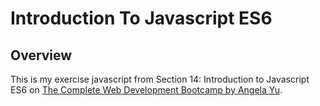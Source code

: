 # Introduction To Javascript ES6

## Overview
This is my exercise javascript from Section 14: Introduction to Javascript ES6 on [The Complete Web Development Bootcamp by Angela Yu](https://www.udemy.com/course/the-complete-web-development-bootcamp/).
